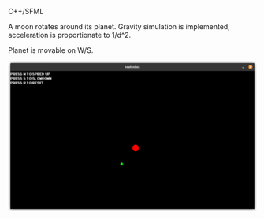 C++/SFML

A moon rotates around its planet. Gravity simulation is implemented, acceleration is proportionate to 1/d^2.

Planet is movable on W/S.

![screenshot](gravity.png)
